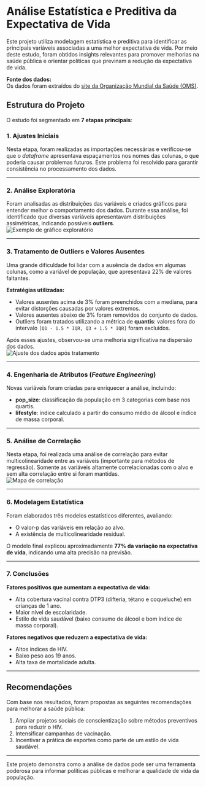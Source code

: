 # Análise Estatística e Preditiva da Expectativa de Vida  

Este projeto utiliza modelagem estatística e preditiva para identificar as principais variáveis associadas a uma melhor expectativa de vida. Por meio deste estudo, foram obtidos insights relevantes para promover melhorias na saúde pública e orientar políticas que previnam a redução da expectativa de vida.  

**Fonte dos dados:**  
Os dados foram extraídos do [site da Organização Mundial da Saúde (OMS)](https://www.who.int/data/gho/data/themes/mortality-and-global-health-estimates/ghe-life-expectancy-and-healthy-life-expectancy).  

## Estrutura do Projeto  
O estudo foi segmentado em **7 etapas principais**:  

### 1. Ajustes Iniciais  
Nesta etapa, foram realizadas as importações necessárias e verificou-se que o *dataframe* apresentava espaçamentos nos nomes das colunas, o que poderia causar problemas futuros. Este problema foi resolvido para garantir consistência no processamento dos dados.  

---

### 2. Análise Exploratória  
Foram analisadas as distribuições das variáveis e criados gráficos para entender melhor o comportamento dos dados. Durante essa análise, foi identificado que diversas variáveis apresentavam distribuições assimétricas, indicando possíveis **outliers**.  
![Exemplo de gráfico exploratório](https://github.com/user-attachments/assets/8584169a-3b13-4fdc-b85a-21b24ac87257)  

---

### 3. Tratamento de Outliers e Valores Ausentes  
Uma grande dificuldade foi lidar com a ausência de dados em algumas colunas, como a variável de população, que apresentava 22% de valores faltantes.  

**Estratégias utilizadas:**  
- Valores ausentes acima de 3% foram preenchidos com a mediana, para evitar distorções causadas por valores extremos.  
- Valores ausentes abaixo de 3% foram removidos do conjunto de dados.  
- Outliers foram tratados utilizando a métrica de **quantis**: valores fora do intervalo `[Q1 - 1.5 * IQR, Q3 + 1.5 * IQR]` foram excluídos.  

Após esses ajustes, observou-se uma melhoria significativa na dispersão dos dados.  
![Ajuste dos dados após tratamento](https://github.com/user-attachments/assets/241c5b67-79be-49d9-a9e4-973f3a4f116a)  

---

### 4. Engenharia de Atributos (*Feature Engineering*)  
Novas variáveis foram criadas para enriquecer a análise, incluindo:  
- **pop_size**: classificação da população em 3 categorias com base nos quartis.  
- **lifestyle**: índice calculado a partir do consumo médio de álcool e índice de massa corporal.  

---

### 5. Análise de Correlação  
Nesta etapa, foi realizada uma análise de correlação para evitar multicolinearidade entre as variáveis (importante para métodos de regressão). Somente as variáveis altamente correlacionadas com o alvo e sem alta correlação entre si foram mantidas.  
![Mapa de correlação](https://github.com/user-attachments/assets/972c6cb2-5b2a-4535-95d7-5fc6747a2eab)  

---

### 6. Modelagem Estatística  
Foram elaborados três modelos estatísticos diferentes, avaliando:  
- O valor-p das variáveis em relação ao alvo.  
- A existência de multicolinearidade residual.  

O modelo final explicou aproximadamente **77% da variação na expectativa de vida**, indicando uma alta precisão na previsão.  

---

### 7. Conclusões  
**Fatores positivos que aumentam a expectativa de vida:**  
- Alta cobertura vacinal contra DTP3 (difteria, tétano e coqueluche) em crianças de 1 ano.  
- Maior nível de escolaridade.  
- Estilo de vida saudável (baixo consumo de álcool e bom índice de massa corporal).  

**Fatores negativos que reduzem a expectativa de vida:**  
- Altos índices de HIV.  
- Baixo peso aos 19 anos.  
- Alta taxa de mortalidade adulta.  

---

## Recomendações  
Com base nos resultados, foram propostas as seguintes recomendações para melhorar a saúde pública:  
1. Ampliar projetos sociais de conscientização sobre métodos preventivos para reduzir o HIV.  
2. Intensificar campanhas de vacinação.  
3. Incentivar a prática de esportes como parte de um estilo de vida saudável.  

---  

Este projeto demonstra como a análise de dados pode ser uma ferramenta poderosa para informar políticas públicas e melhorar a qualidade de vida da população.  
